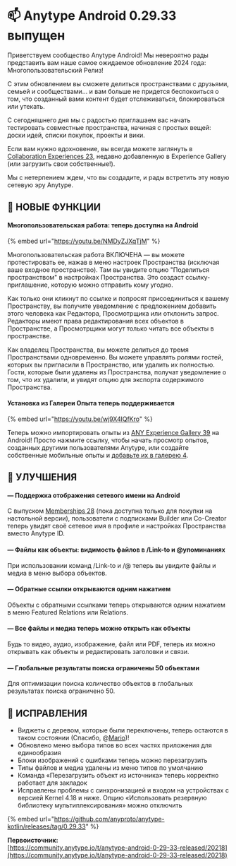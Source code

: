 # 📫 Anytype Android 0.29.33 выпущен

Приветствуем сообщество Anytype Android! Мы невероятно рады представить вам наше самое ожидаемое обновление 2024 года: Многопользовательский Релиз!

С этим обновлением вы сможете делиться пространствами с друзьями, семьей и сообществами… и вам больше не придется беспокоиться о том, что созданный вами контент будет отслеживаться, блокироваться или утекать.

С сегодняшнего дня мы с радостью приглашаем вас начать тестировать совместные пространства, начиная с простых вещей: доски идей, списки покупок, проекты и вики.

Если вам нужно вдохновение, вы всегда можете заглянуть в [Collaboration Experiences 23](https://gallery.any.coop/Collaboration), недавно добавленную в Experience Gallery (или загрузить свои собственные!).

Мы с нетерпением ждем, что вы создадите, и рады встретить эту новую сетевую эру Anytype.

## 💎 НОВЫЕ ФУНКЦИИ

#### **Многопользовательская работа: теперь доступна на Android**

{% embed url="https://youtu.be/NMDyZJXqTjM" %}

Многопользовательская работа ВКЛЮЧЕНА — вы можете протестировать ее, нажав в меню настроек Пространства (исключая ваше входное пространство). Там вы увидите опцию "Поделиться пространством" в настройках Пространства. Это создаст ссылку-приглашение, которую можно отправить кому угодно.

Как только они кликнут по ссылке и попросят присоединиться к вашему Пространству, вы получите уведомление с предложением добавить этого человека как Редактора, Просмотрщика или отклонить запрос. Редакторы имеют права редактирования всех объектов в Пространстве, а Просмотрщики могут только читать все объекты в пространстве.

Как владелец Пространства, вы можете делиться до тремя Пространствами одновременно. Вы можете управлять ролями гостей, которых вы пригласили в Пространство, или удалить их полностью. Гости, которые были удалены из Пространства, получат уведомление о том, что их удалили, и увидят опцию для экспорта содержимого Пространства.

#### **Установка из Галереи Опыта теперь поддерживается**

{% embed url="https://youtu.be/wj9X4lQfKro" %}

Теперь можно импортировать опыты из [ANY Experience Gallery 39](https://gallery.any.coop/) на Android! Просто нажмите ссылку, чтобы начать просмотр опытов, созданных другими пользователями Anytype, или создайте собственные мобильные опыты и [добавьте их в галерею 4](https://github.com/orgs/anyproto/discussions/123).

## 🚀 УЛУЧШЕНИЯ

#### — Поддержка отображения сетевого имени на Android

С выпуском [Memberships 28](https://blog.anytype.io/our-memberships-philosophy/) (пока доступна только для покупки на настольной версии), пользователи с подписками Builder или Co-Creator теперь увидят своё сетевое имя в профиле и настройках Пространства вместо Anytype ID.

#### — Файлы как объекты: видимость файлов в /Link-to и @упоминаниях

При использовании команд /Link-to и /@ теперь вы увидите файлы и медиа в меню выбора объектов.

#### — Обратные ссылки открываются одним нажатием

Объекты с обратными ссылками теперь открываются одним нажатием в меню Featured Relations или Relations.

#### — Все файлы и медиа теперь можно открыть как объекты

Будь то видео, аудио, изображение, файл или PDF, теперь их можно открывать как объекты и редактировать заголовки и связи.

#### — Глобальные результаты поиска ограничены 50 объектами

Для оптимизации поиска количество объектов в глобальных результатах поиска ограничено 50.

## 🐛 ИСПРАВЛЕНИЯ

* Виджеты с деревом, которые были переключены, теперь остаются в таком состоянии (Спасибо, @[Mario](https://community.anytype.io/t/tree-view-widgets-dont-keep-toggled-in-android/11815))!
* Обновлено меню выбора типов во всех частях приложения для единообразия
* Блоки изображений с ошибками теперь можно перезагрузить
* Типы файлов и медиа удалены из меню типов по умолчанию
* Команда «Перезагрузить объект из источника» теперь корректно работает для закладок
* Исправлены проблемы с синхронизацией и входом на устройствах с версией Kernel 4.18 и ниже. Опцию «Использовать резервную библиотеку мультиплексирования» можно отключить

{% embed url="https://github.com/anyproto/anytype-kotlin/releases/tag/0.29.33" %}

**Первоисточник:**\
[https://community.anytype.io/t/anytype-android-0-29-33-released/20218](https://community.anytype.io/t/anytype-android-0-29-33-released/20218)
